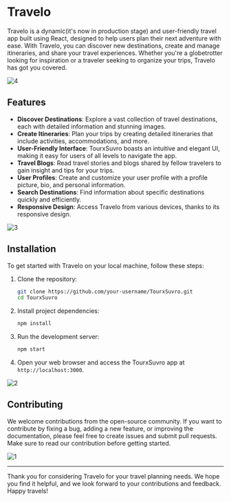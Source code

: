 # Travelo

Travelo is a dynamic(it's now in production stage) and user-friendly travel app built using React, designed to help users plan their next adventure with ease. With Travelo, you can discover new destinations, create and manage itineraries, and share your travel experiences. Whether you're a globetrotter looking for inspiration or a traveler seeking to organize your trips, Travelo has got you covered.

![4](public/images/4.png)

## Features

- **Discover Destinations**: Explore a vast collection of travel destinations, each with detailed information and stunning images.
- **Create Itineraries**: Plan your trips by creating detailed itineraries that include activities, accommodations, and more.
- **User-Friendly Interface**: TourxSuvro boasts an intuitive and elegant UI, making it easy for users of all levels to navigate the app.
- **Travel Blogs**: Read travel stories and blogs shared by fellow travelers to gain insight and tips for your trips.
- **User Profiles**: Create and customize your user profile with a profile picture, bio, and personal information.
- **Search Destinations**: Find information about specific destinations quickly and efficiently.
- **Responsive Design**: Access Travelo from various devices, thanks to its responsive design.

![3](public/images/3.png)

## Installation

To get started with Travelo on your local machine, follow these steps:

1. Clone the repository:
   ```bash
   git clone https://github.com/your-username/TourxSuvro.git
   cd TourxSuvro
   ```

2. Install project dependencies:
   ```bash
   npm install
   ```

3. Run the development server:
   ```bash
   npm start
   ```

4. Open your web browser and access the TourxSuvro app at `http://localhost:3000`.

![2](public/images/2.png)

## Contributing

We welcome contributions from the open-source community. If you want to contribute by fixing a bug, adding a new feature, or improving the documentation, please feel free to create issues and submit pull requests. Make sure to read our contribution before getting started.


![1](public/images/1.png)



---

Thank you for considering Travelo for your travel planning needs. We hope you find it helpful, and we look forward to your contributions and feedback. Happy travels!
